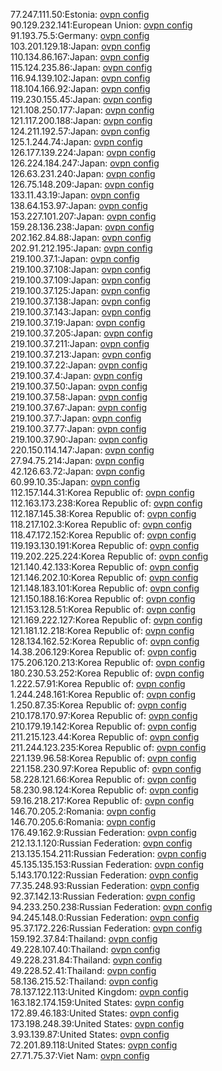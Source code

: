 77.247.111.50:Estonia: [ovpn config](vpn/77_247_111_50.ovpn)  
90.129.232.141:European Union: [ovpn config](vpn/90_129_232_141.ovpn)  
91.193.75.5:Germany: [ovpn config](vpn/91_193_75_5.ovpn)  
103.201.129.18:Japan: [ovpn config](vpn/103_201_129_18.ovpn)  
110.134.86.167:Japan: [ovpn config](vpn/110_134_86_167.ovpn)  
115.124.235.86:Japan: [ovpn config](vpn/115_124_235_86.ovpn)  
116.94.139.102:Japan: [ovpn config](vpn/116_94_139_102.ovpn)  
118.104.166.92:Japan: [ovpn config](vpn/118_104_166_92.ovpn)  
119.230.155.45:Japan: [ovpn config](vpn/119_230_155_45.ovpn)  
121.108.250.177:Japan: [ovpn config](vpn/121_108_250_177.ovpn)  
121.117.200.188:Japan: [ovpn config](vpn/121_117_200_188.ovpn)  
124.211.192.57:Japan: [ovpn config](vpn/124_211_192_57.ovpn)  
125.1.244.74:Japan: [ovpn config](vpn/125_1_244_74.ovpn)  
126.177.139.224:Japan: [ovpn config](vpn/126_177_139_224.ovpn)  
126.224.184.247:Japan: [ovpn config](vpn/126_224_184_247.ovpn)  
126.63.231.240:Japan: [ovpn config](vpn/126_63_231_240.ovpn)  
126.75.148.209:Japan: [ovpn config](vpn/126_75_148_209.ovpn)  
133.11.43.19:Japan: [ovpn config](vpn/133_11_43_19.ovpn)  
138.64.153.97:Japan: [ovpn config](vpn/138_64_153_97.ovpn)  
153.227.101.207:Japan: [ovpn config](vpn/153_227_101_207.ovpn)  
159.28.136.238:Japan: [ovpn config](vpn/159_28_136_238.ovpn)  
202.162.84.88:Japan: [ovpn config](vpn/202_162_84_88.ovpn)  
202.91.212.195:Japan: [ovpn config](vpn/202_91_212_195.ovpn)  
219.100.37.1:Japan: [ovpn config](vpn/219_100_37_1.ovpn)  
219.100.37.108:Japan: [ovpn config](vpn/219_100_37_108.ovpn)  
219.100.37.109:Japan: [ovpn config](vpn/219_100_37_109.ovpn)  
219.100.37.125:Japan: [ovpn config](vpn/219_100_37_125.ovpn)  
219.100.37.138:Japan: [ovpn config](vpn/219_100_37_138.ovpn)  
219.100.37.143:Japan: [ovpn config](vpn/219_100_37_143.ovpn)  
219.100.37.19:Japan: [ovpn config](vpn/219_100_37_19.ovpn)  
219.100.37.205:Japan: [ovpn config](vpn/219_100_37_205.ovpn)  
219.100.37.211:Japan: [ovpn config](vpn/219_100_37_211.ovpn)  
219.100.37.213:Japan: [ovpn config](vpn/219_100_37_213.ovpn)  
219.100.37.22:Japan: [ovpn config](vpn/219_100_37_22.ovpn)  
219.100.37.4:Japan: [ovpn config](vpn/219_100_37_4.ovpn)  
219.100.37.50:Japan: [ovpn config](vpn/219_100_37_50.ovpn)  
219.100.37.58:Japan: [ovpn config](vpn/219_100_37_58.ovpn)  
219.100.37.67:Japan: [ovpn config](vpn/219_100_37_67.ovpn)  
219.100.37.7:Japan: [ovpn config](vpn/219_100_37_7.ovpn)  
219.100.37.77:Japan: [ovpn config](vpn/219_100_37_77.ovpn)  
219.100.37.90:Japan: [ovpn config](vpn/219_100_37_90.ovpn)  
220.150.114.147:Japan: [ovpn config](vpn/220_150_114_147.ovpn)  
27.94.75.214:Japan: [ovpn config](vpn/27_94_75_214.ovpn)  
42.126.63.72:Japan: [ovpn config](vpn/42_126_63_72.ovpn)  
60.99.10.35:Japan: [ovpn config](vpn/60_99_10_35.ovpn)  
112.157.144.31:Korea Republic of: [ovpn config](vpn/112_157_144_31.ovpn)  
112.163.173.238:Korea Republic of: [ovpn config](vpn/112_163_173_238.ovpn)  
112.187.145.38:Korea Republic of: [ovpn config](vpn/112_187_145_38.ovpn)  
118.217.102.3:Korea Republic of: [ovpn config](vpn/118_217_102_3.ovpn)  
118.47.172.152:Korea Republic of: [ovpn config](vpn/118_47_172_152.ovpn)  
119.193.130.191:Korea Republic of: [ovpn config](vpn/119_193_130_191.ovpn)  
119.202.225.224:Korea Republic of: [ovpn config](vpn/119_202_225_224.ovpn)  
121.140.42.133:Korea Republic of: [ovpn config](vpn/121_140_42_133.ovpn)  
121.146.202.10:Korea Republic of: [ovpn config](vpn/121_146_202_10.ovpn)  
121.148.183.101:Korea Republic of: [ovpn config](vpn/121_148_183_101.ovpn)  
121.150.188.16:Korea Republic of: [ovpn config](vpn/121_150_188_16.ovpn)  
121.153.128.51:Korea Republic of: [ovpn config](vpn/121_153_128_51.ovpn)  
121.169.222.127:Korea Republic of: [ovpn config](vpn/121_169_222_127.ovpn)  
121.181.12.218:Korea Republic of: [ovpn config](vpn/121_181_12_218.ovpn)  
128.134.162.52:Korea Republic of: [ovpn config](vpn/128_134_162_52.ovpn)  
14.38.206.129:Korea Republic of: [ovpn config](vpn/14_38_206_129.ovpn)  
175.206.120.213:Korea Republic of: [ovpn config](vpn/175_206_120_213.ovpn)  
180.230.53.252:Korea Republic of: [ovpn config](vpn/180_230_53_252.ovpn)  
1.222.57.91:Korea Republic of: [ovpn config](vpn/1_222_57_91.ovpn)  
1.244.248.161:Korea Republic of: [ovpn config](vpn/1_244_248_161.ovpn)  
1.250.87.35:Korea Republic of: [ovpn config](vpn/1_250_87_35.ovpn)  
210.178.170.97:Korea Republic of: [ovpn config](vpn/210_178_170_97.ovpn)  
210.179.19.142:Korea Republic of: [ovpn config](vpn/210_179_19_142.ovpn)  
211.215.123.44:Korea Republic of: [ovpn config](vpn/211_215_123_44.ovpn)  
211.244.123.235:Korea Republic of: [ovpn config](vpn/211_244_123_235.ovpn)  
221.139.96.58:Korea Republic of: [ovpn config](vpn/221_139_96_58.ovpn)  
221.158.230.97:Korea Republic of: [ovpn config](vpn/221_158_230_97.ovpn)  
58.228.121.66:Korea Republic of: [ovpn config](vpn/58_228_121_66.ovpn)  
58.230.98.124:Korea Republic of: [ovpn config](vpn/58_230_98_124.ovpn)  
59.16.218.217:Korea Republic of: [ovpn config](vpn/59_16_218_217.ovpn)  
146.70.205.2:Romania: [ovpn config](vpn/146_70_205_2.ovpn)  
146.70.205.6:Romania: [ovpn config](vpn/146_70_205_6.ovpn)  
176.49.162.9:Russian Federation: [ovpn config](vpn/176_49_162_9.ovpn)  
212.13.1.120:Russian Federation: [ovpn config](vpn/212_13_1_120.ovpn)  
213.135.154.211:Russian Federation: [ovpn config](vpn/213_135_154_211.ovpn)  
45.135.135.153:Russian Federation: [ovpn config](vpn/45_135_135_153.ovpn)  
5.143.170.122:Russian Federation: [ovpn config](vpn/5_143_170_122.ovpn)  
77.35.248.93:Russian Federation: [ovpn config](vpn/77_35_248_93.ovpn)  
92.37.142.13:Russian Federation: [ovpn config](vpn/92_37_142_13.ovpn)  
94.233.250.238:Russian Federation: [ovpn config](vpn/94_233_250_238.ovpn)  
94.245.148.0:Russian Federation: [ovpn config](vpn/94_245_148_0.ovpn)  
95.37.172.226:Russian Federation: [ovpn config](vpn/95_37_172_226.ovpn)  
159.192.37.84:Thailand: [ovpn config](vpn/159_192_37_84.ovpn)  
49.228.107.40:Thailand: [ovpn config](vpn/49_228_107_40.ovpn)  
49.228.231.84:Thailand: [ovpn config](vpn/49_228_231_84.ovpn)  
49.228.52.41:Thailand: [ovpn config](vpn/49_228_52_41.ovpn)  
58.136.215.52:Thailand: [ovpn config](vpn/58_136_215_52.ovpn)  
78.137.122.113:United Kingdom: [ovpn config](vpn/78_137_122_113.ovpn)  
163.182.174.159:United States: [ovpn config](vpn/163_182_174_159.ovpn)  
172.89.46.183:United States: [ovpn config](vpn/172_89_46_183.ovpn)  
173.198.248.39:United States: [ovpn config](vpn/173_198_248_39.ovpn)  
3.93.139.87:United States: [ovpn config](vpn/3_93_139_87.ovpn)  
72.201.89.118:United States: [ovpn config](vpn/72_201_89_118.ovpn)  
27.71.75.37:Viet Nam: [ovpn config](vpn/27_71_75_37.ovpn)  
